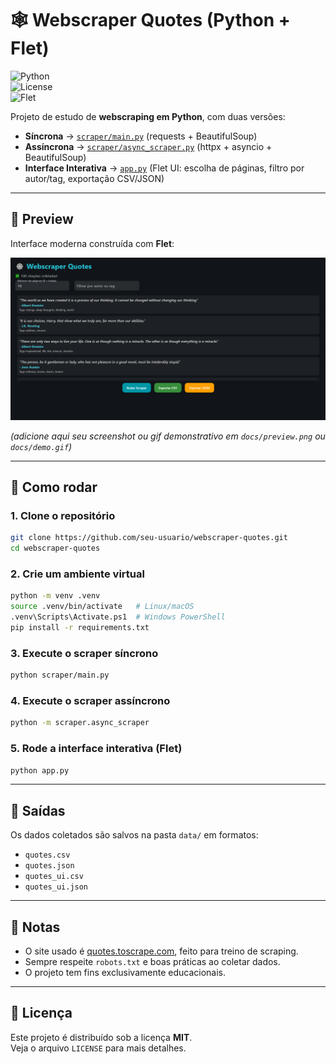 # 🕸️ Webscraper Quotes (Python + Flet)

![Python](https://img.shields.io/badge/python-3.11-blue.svg)  
![License](https://img.shields.io/badge/license-MIT-green.svg)  
![Flet](https://img.shields.io/badge/Flet-UI%20Framework-orange)

Projeto de estudo de **webscraping em Python**, com duas versões:

- **Síncrona** → [`scraper/main.py`](scraper/main.py) (requests + BeautifulSoup)  
- **Assíncrona** → [`scraper/async_scraper.py`](scraper/async_scraper.py) (httpx + asyncio + BeautifulSoup)  
- **Interface Interativa** → [`app.py`](app.py) (Flet UI: escolha de páginas, filtro por autor/tag, exportação CSV/JSON)  

---

## 📸 Preview

Interface moderna construída com **Flet**:

![Preview da interface](docs/preview.png)

*(adicione aqui seu screenshot ou gif demonstrativo em `docs/preview.png` ou `docs/demo.gif`)*

---

## 🚀 Como rodar

### 1. Clone o repositório
```bash
git clone https://github.com/seu-usuario/webscraper-quotes.git
cd webscraper-quotes
```

### 2. Crie um ambiente virtual
```bash
python -m venv .venv
source .venv/bin/activate   # Linux/macOS
.venv\Scripts\Activate.ps1  # Windows PowerShell
pip install -r requirements.txt
```

### 3. Execute o scraper síncrono
```bash
python scraper/main.py
```

### 4. Execute o scraper assíncrono
```bash
python -m scraper.async_scraper
```

### 5. Rode a interface interativa (Flet)
```bash
python app.py
```

---

## 📂 Saídas

Os dados coletados são salvos na pasta `data/` em formatos:

- `quotes.csv`
- `quotes.json`
- `quotes_ui.csv`
- `quotes_ui.json`

---

## 📖 Notas

- O site usado é [quotes.toscrape.com](http://quotes.toscrape.com), feito para treino de scraping.  
- Sempre respeite `robots.txt` e boas práticas ao coletar dados.  
- O projeto tem fins exclusivamente educacionais.

---

## 📜 Licença

Este projeto é distribuído sob a licença **MIT**.  
Veja o arquivo `LICENSE` para mais detalhes.
